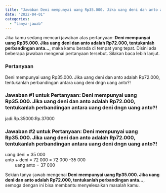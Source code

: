 ```yaml
---
title: "Jawaban Deni mempunyai uang Rp35.000. Jika uang deni dan anto adalah Rp72.000, tentukanlah perbandingan anta..."
date: "2022-04-01"
categories: 
  - "tanya-jawab"
---
```


Jika kamu sedang mencari jawaban atas pertanyaan: **Deni mempunyai uang Rp35.000. Jika uang deni dan anto adalah Rp72.000, tentukanlah perbandingan anta...**, maka kamu berada di tempat yang tepat. Disini ada beberapa jawaban mengenai pertanyaan tersebut. Silakan baca lebih lanjut.

### Pertanyaan

Deni mempunyai uang Rp35.000. Jika uang deni dan anto adalah Rp72.000, tentukanlah perbandingan antara uang deni dngn uang anto?!

### Jawaban #1 untuk Pertanyaan: Deni mempunyai uang Rp35.000. Jika uang deni dan anto adalah Rp72.000, tentukanlah perbandingan antara uang deni dngn uang anto?!

jadi.Rp.35000:Rp.37000

### Jawaban #2 untuk Pertanyaan: Deni mempunyai uang Rp35.000. Jika uang deni dan anto adalah Rp72.000, tentukanlah perbandingan antara uang deni dngn uang anto?!

uang deni = 35 000   
anto + deni = 72 000 = 72 000 -35 000   
        uang anto = 37 000  
  

Sekian tanya-jawab mengenai **Deni mempunyai uang Rp35.000. Jika uang deni dan anto adalah Rp72.000, tentukanlah perbandingan anta...**, semoga dengan ini bisa membantu menyelesaikan masalah kamu.
